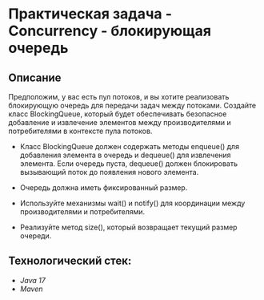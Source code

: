 # Практическая задача - Concurrency - блокирующая очередь
## Описание
Предположим, у вас есть пул потоков, и вы хотите реализовать блокирующую очередь для передачи задач между потоками. 
Создайте класс BlockingQueue, который будет обеспечивать безопасное добавление и извлечение элементов между производителями и потребителями в контексте пула потоков.

- Класс BlockingQueue должен содержать методы enqueue() для добавления элемента в очередь и dequeue() для извлечения элемента. 
Если очередь пуста, dequeue() должен блокировать вызывающий поток до появления нового элемента.

- Очередь должна иметь фиксированный размер.
- Используйте механизмы wait() и notify() для координации между производителями и потребителями. 
- Реализуйте метод size(), который возвращает текущий размер очереди.
## Технологический стек:
- *Java 17*
- *Maven*